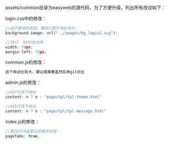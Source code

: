 assets/common目录为easyweb的源代码，为了方便升级，列出所有改动如下：

login.css中的修改：

```js
//由于路径的原因，第四行图片地址改为：
background-image: url("../images/bg_login2.svg");

//39行  43行改为78
width: 78px;
margin-left: 78px;
```

common.js的修改：
```js
这个改动比较大，建议直接覆盖然后用git对比
```

admin.js的修改：
```js
//427行改下地址
content: n ? n : "page/tpl/tpl-theme.html"

//445行改下地址
content: n ? n : "page/tpl/tpl-message.html"

```

index.js的修改：
```js
//第20行开启默认的单页标签
pageTabs: true,
```